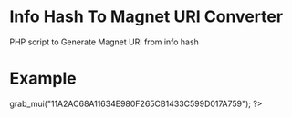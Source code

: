 Info Hash To Magnet URI Converter
================================

PHP script to Generate Magnet URI from info hash

Example
======
<?php
include_once "alfa.hash2mui.class.php";
$h2m=new Hash2mui();
echo $h2m->grab_mui("11A2AC68A11634E980F265CB1433C599D017A759");
?>
